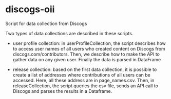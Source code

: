 # discogs-oii
Script for data collection from Discogs


Two types of data collections are described in these scripts. 

- user profile collection: in userProfileCollection, the script describes how to access user names of all users 
who created content on Discogs from discogs.com/contributors. Then, we describe how to make the API to gather data on any given user. 
Finally the data is parsed in DataFrame

- release collection: based on the first data collection, it is possible to create a list of addresses where contributions of all users
can be accessed. Here, all these address are in page_names.csv. Then, in releaseCollection, the script queries the csv file, sends an API call 
to Discogs and parses the results in a Dataframe. 
